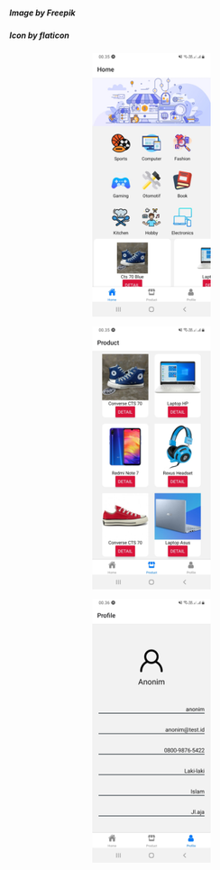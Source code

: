 ##### Image by Freepik
##### Icon by flaticon

<p align=center> 
  <img src="https://github.com/hfdzafrnsyh/rn-eshop/blob/master/eshop-image1.jpg" width=210px /> 
</p>

<p align=center> 
  <img src="https://github.com/hfdzafrnsyh/rn-eshop/blob/master/eshop-image2.jpg" width=210px /> 
</p>

<p align=center> 
  <img src="https://github.com/hfdzafrnsyh/rn-eshop/blob/master/eshop-image3.jpg" width=210px /> 
</p>
